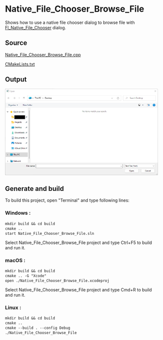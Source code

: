 # Native_File_Chooser_Browse_File

Shows how to use a native file chooser dialog to browse file with [Fl_Native_File_Chooser](https://www.fltk.org/doc-1.3/classFl__Native__File__Chooser.html) dialog.

## Source

[Native_File_Chooser_Browse_File.cpp](Native_File_Chooser_Browse_File.cpp)

[CMakeLists.txt](CMakeLists.txt)

## Output

![output](../../../docs/Pictures/Examples/Native_File_Chooser_Browse_File.png)

## Generate and build

To build this project, open "Terminal" and type following lines:

### Windows :

``` shell
mkdir build && cd build
cmake .. 
start Native_File_Chooser_Browse_File.sln
```

Select Native_File_Chooser_Browse_File project and type Ctrl+F5 to build and run it.

### macOS :

``` shell
mkdir build && cd build
cmake .. -G "Xcode"
open ./Native_File_Chooser_Browse_File.xcodeproj
```

Select Native_File_Chooser_Browse_File project and type Cmd+R to build and run it.

### Linux :

``` shell
mkdir build && cd build
cmake .. 
cmake --build . --config Debug
./Native_File_Chooser_Browse_File
```
